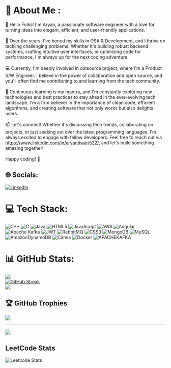 # 💫 About Me :
👋 Hello Folks! I'm Aryan, a passionate software engineer with a love for turning ideas into elegant, efficient, and user-friendly applications.<br><br>🚀 Over the years, I've honed my skills in DSA & Development, and I thrive on tackling challenging problems. Whether it's building robust backend systems, crafting intuitive user interfaces, or optimizing code for performance, I'm always up for the next coding adventure.<br><br>💻 Currently, I'm deeply involved in outsource project, where I'm a Product S/W Engineer. I believe in the power of collaboration and open source, and you'll often find me contributing to and learning from the tech community.<br><br>🌱 Continuous learning is my mantra, and I'm constantly exploring new technologies and best practices to stay ahead in the ever-evolving tech landscape. I'm a firm believer in the importance of clean code, efficient algorithms, and creating software that not only works but also delights users.<br><br>📫 Let's connect! Whether it's discussing tech trends, collaborating on projects, or just seeking out over the latest programming languages, I'm always excited to engage with fellow developers. Feel free to reach out via https://www.linkedin.com/in/aryantiwari522/, and let's build something amazing together!<br><br>Happy coding! 🚀<br>


## 🌐 Socials:
[![LinkedIn](https://img.shields.io/badge/LinkedIn-%230077B5.svg?logo=linkedin&logoColor=white)](https://linkedin.com/in/aryantiwari522) 

# 💻 Tech Stack:
![C++](https://img.shields.io/badge/c++-%2300599C.svg?style=for-the-badge&logo=c%2B%2B&logoColor=white) ![C](https://img.shields.io/badge/c-%2300599C.svg?style=for-the-badge&logo=c&logoColor=white) ![Java](https://img.shields.io/badge/java-%23ED8B00.svg?style=for-the-badge&logo=openjdk&logoColor=white) ![HTML5](https://img.shields.io/badge/html5-%23E34F26.svg?style=for-the-badge&logo=html5&logoColor=white) ![JavaScript](https://img.shields.io/badge/javascript-%23323330.svg?style=for-the-badge&logo=javascript&logoColor=%23F7DF1E) ![AWS](https://img.shields.io/badge/AWS-%23FF9900.svg?style=for-the-badge&logo=amazon-aws&logoColor=white) ![Angular](https://img.shields.io/badge/angular-%23DD0031.svg?style=for-the-badge&logo=angular&logoColor=white) ![Apache Kafka](https://img.shields.io/badge/Apache%20Kafka-000?style=for-the-badge&logo=apachekafka) ![JWT](https://img.shields.io/badge/JWT-black?style=for-the-badge&logo=JSON%20web%20tokens) ![RabbitMQ](https://img.shields.io/badge/rabbitmq-FF6600?style=for-the-badge&logo=rabbitmq&logoColor=white) ![CSS3](https://img.shields.io/badge/css3-%231572B6.svg?style=for-the-badge&logo=css3&logoColor=white) ![MongoDB](https://img.shields.io/badge/MongoDB-%234ea94b.svg?style=for-the-badge&logo=mongodb&logoColor=white) ![MySQL](https://img.shields.io/badge/mysql-%2300000f.svg?style=for-the-badge&logo=mysql&logoColor=white) ![AmazonDynamoDB](https://img.shields.io/badge/Amazon%20DynamoDB-4053D6?style=for-the-badge&logo=Amazon%20DynamoDB&logoColor=white) ![Canva](https://img.shields.io/badge/Canva-%2300C4CC.svg?style=for-the-badge&logo=Canva&logoColor=white) ![Docker](https://img.shields.io/badge/docker-%230db7ed.svg?style=for-the-badge&logo=docker&logoColor=white) ![APACHEKAFKA](https://img.shields.io/badge/apachekafka-231F20.svg?style=for-the-badge&logo=apachekafka&logoColor=white&color=%23231F20)
# 📊 GitHub Stats:
![](https://github-readme-stats.vercel.app/api?username=aryantiwari522&theme=dark&hide_border=false&include_all_commits=false&count_private=false)<br/>
[![GitHub Streak](https://streak-stats.demolab.com/?user=aryantiwari522&theme=dark)](https://git.io/streak-stats)<br/>
![](https://github-readme-stats.vercel.app/api/top-langs/?username=aryantiwari522&theme=dark&hide_border=false&include_all_commits=false&count_private=false&layout=compact)

## 🏆 GitHub Trophies
![](https://github-profile-trophy.vercel.app/?username=aryantiwari522&theme=chalk&no-frame=false&no-bg=true&margin-w=4)

---
[![](https://visitcount.itsvg.in/api?id=aryantiwari522&icon=0&color=0)](https://visitcount.itsvg.in)

<!-- Proudly created with GPRM ( https://gprm.itsvg.in ) -->

##  LeetCode Stats
![Leetcode Stats](https://leetcard.jacoblin.cool/aryan522&theme=dark)
